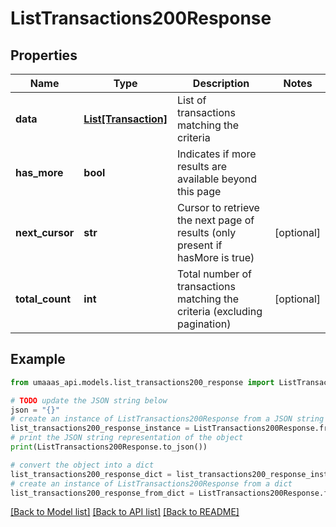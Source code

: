 # ListTransactions200Response


## Properties

Name | Type | Description | Notes
------------ | ------------- | ------------- | -------------
**data** | [**List[Transaction]**](Transaction.md) | List of transactions matching the criteria | 
**has_more** | **bool** | Indicates if more results are available beyond this page | 
**next_cursor** | **str** | Cursor to retrieve the next page of results (only present if hasMore is true) | [optional] 
**total_count** | **int** | Total number of transactions matching the criteria (excluding pagination) | [optional] 

## Example

```python
from umaaas_api.models.list_transactions200_response import ListTransactions200Response

# TODO update the JSON string below
json = "{}"
# create an instance of ListTransactions200Response from a JSON string
list_transactions200_response_instance = ListTransactions200Response.from_json(json)
# print the JSON string representation of the object
print(ListTransactions200Response.to_json())

# convert the object into a dict
list_transactions200_response_dict = list_transactions200_response_instance.to_dict()
# create an instance of ListTransactions200Response from a dict
list_transactions200_response_from_dict = ListTransactions200Response.from_dict(list_transactions200_response_dict)
```
[[Back to Model list]](../README.md#documentation-for-models) [[Back to API list]](../README.md#documentation-for-api-endpoints) [[Back to README]](../README.md)


